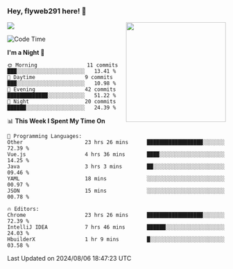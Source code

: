 ### Hey, flyweb291 here! 👋

![](https://metrics.lecoq.io/cherry291?template=classic&config.timezone=Asia%2FShanghai)
<img align='right' src="https://media.giphy.com/media/M9gbBd9nbDrOTu1Mqx/giphy.gif" width="230">
<!-- ![](https://github-readme-stats-ouuan.vercel.app/api?username=flyweb291&theme=dark&show_icons=true) -->

<!--START_SECTION:waka-->
![Code Time](http://img.shields.io/badge/Code%20Time-268%20hrs%2013%20mins-blue)

**I'm a Night 🦉** 

```text
🌞 Morning                11 commits          ███░░░░░░░░░░░░░░░░░░░░░░   13.41 % 
🌆 Daytime                9 commits           ███░░░░░░░░░░░░░░░░░░░░░░   10.98 % 
🌃 Evening                42 commits          █████████████░░░░░░░░░░░░   51.22 % 
🌙 Night                  20 commits          ██████░░░░░░░░░░░░░░░░░░░   24.39 % 
```


📊 **This Week I Spent My Time On** 

```text
💬 Programming Languages: 
Other                    23 hrs 26 mins      ██████████████████░░░░░░░   72.39 % 
Vue.js                   4 hrs 36 mins       ████░░░░░░░░░░░░░░░░░░░░░   14.25 % 
Java                     3 hrs 3 mins        ██░░░░░░░░░░░░░░░░░░░░░░░   09.46 % 
YAML                     18 mins             ░░░░░░░░░░░░░░░░░░░░░░░░░   00.97 % 
JSON                     15 mins             ░░░░░░░░░░░░░░░░░░░░░░░░░   00.78 % 

🔥 Editors: 
Chrome                   23 hrs 26 mins      ██████████████████░░░░░░░   72.39 % 
IntelliJ IDEA            7 hrs 46 mins       ██████░░░░░░░░░░░░░░░░░░░   24.03 % 
HbuilderX                1 hr 9 mins         █░░░░░░░░░░░░░░░░░░░░░░░░   03.58 % 
```


 Last Updated on 2024/08/06 18:47:23 UTC
<!--END_SECTION:waka-->

<!--
**flyweb291/数字游牧人** is a ✨ _special_ ✨ repository because its `README.md` (this file) appears on your GitHub profile.

Here are some ideas to get you started:

- 🔭 I’m currently working on ...
- 🌱 I’m currently learning ...
- 👯 I’m looking to collaborate on ...
- 🤔 I’m looking for help with ...
- 💬 Ask me about ...
- 📫 How to reach me: ...
- 😄 Pronouns: ...
- ⚡ Fun fact: ...
-->
